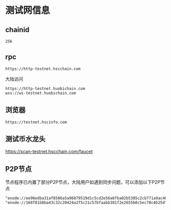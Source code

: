 # 测试网信息

## chainid
```
256
```
## rpc
```
https://http-testnet.hscchain.com
```

大陆访问
```
https://http-testnet.huobichain.com 
wss://ws-testnet.huobichain.com
```
## 浏览器
```
https://testnet.hscinfo.com
```

## 测试币水龙头
https://scan-testnet.hscchain.com/faucet


## P2P节点
节点程序已内置了部分P2P节点，大陆用户如遇到同步问题，可以添加以下P2P节点
```
"enode://ee96edba31af8566a5a96879519d1c5cd2e56a6fba02b5385c2cb771a9ac46add43a3f44917e59c323c949a77ff32b042900f1ebf4b5b8c7dec836876374b08d@47.118.37.70:32668"
"enode://168f81b8ba43c32c20424a2f5c21c57bfaabb301f2e2655b0c5ec70c4b25df48e5f4c768d2268d912159d40db76e6d4192f15a6927e56f57aa17982a1ffb0245@47.118.35.116:32668"
```